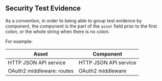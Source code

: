 ## Security Test Evidence

As a convention, in order to being able to group test evidence by component, the component is
the part of the `asset` field prior to the first colon, or the whole string when there is no colon.

For example:

| Asset                     | Component             |
|---------------------------|-----------------------|
| HTTP JSON API service     | HTTP JSON API service |
| OAuth2 middleware: routes | OAuth2 middleware     |

